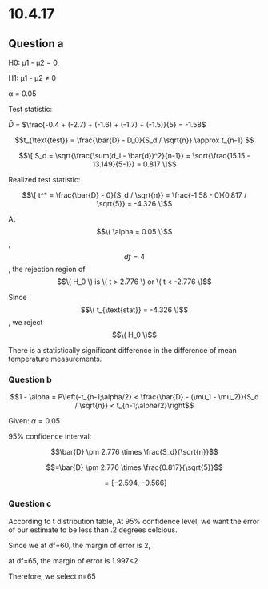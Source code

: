 # 10.4.17

## Question a

H0: μ1 - μ2 = 0,

H1: μ1 - μ2 ≠ 0

α = 0.05

Test statistic: 

$\bar{D}$ = $\frac{-0.4 + (-2.7) + (-1.6) + (-1.7) + (-1.5)}{5} = -1.58$

$$t_{\text{test}} = \frac{\bar{D} - D_0}{S_d / \sqrt{n}} \approx t_{n-1} $$

$$\[ S_d = \sqrt{\frac{\sum(d_i - \bar{d})^2}{n-1}} = \sqrt{\frac{15.15 - 13.149}{5-1}} = 0.817 \]$$

Realized test statistic:


$$\[ t^* = \frac{\bar{D} - 0}{S_d / \sqrt{n}} = \frac{-1.58 - 0}{0.817 / \sqrt{5}} = -4.326 \]$$

At $$\( \alpha = 0.05 \)$$, $$df=4$$, the rejection region of $$\( H_0 \) is \( t > 2.776 \) or \( t < -2.776 \)$$

Since $$\( t_{\text{stat}} = -4.326 \)$$, we reject $$\( H_0 \)$$

There is a statistically significant difference in the difference of mean temperature measurements.


### Question b

$$1 - \alpha = P\left(-t_{n-1;\alpha/2} < \frac{\bar{D} - (\mu_1 - \mu_2)}{S_d / \sqrt{n}} < t_{n-1;\alpha/2}\right$$

Given: $\alpha = 0.05$

95% confidence interval: 

$$\bar{D} \pm 2.776 \times \frac{S_d}{\sqrt{n}}$$

$$=\bar{D} \pm 2.776 \times \frac{0.817}{\sqrt{5}}$$

$$= [-2.594, -0.566]$$

### Question c

According to t distribution table, At 95% confidence level, we want the error of our estimate to be less than .2 degrees celcious.

Since we at df=60, the margin of error is 2, 

at df=65, the margin of error is 1.997<2

Therefore, we select n=65
